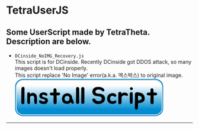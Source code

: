 # TetraUserJS  
Some UserScript made by TetraTheta. Description are below.  
---
* `DCinside_NoIMG_Recovery.js`  
This script is for DCinside. Recently DCinside got DDOS attack, so many images doesn't load properly.  
This script replace 'No Image' error(a.k.a. 엑스박스) to original image.  
[![Install Script](/assets/Install_Button.png?raw=true "Install Script")](https://gitlab.com/TetraTheta/tetrauserjs/raw/master/scripts/DCinside/DCinside_NoIMG_Recovery.user.js)  
---
